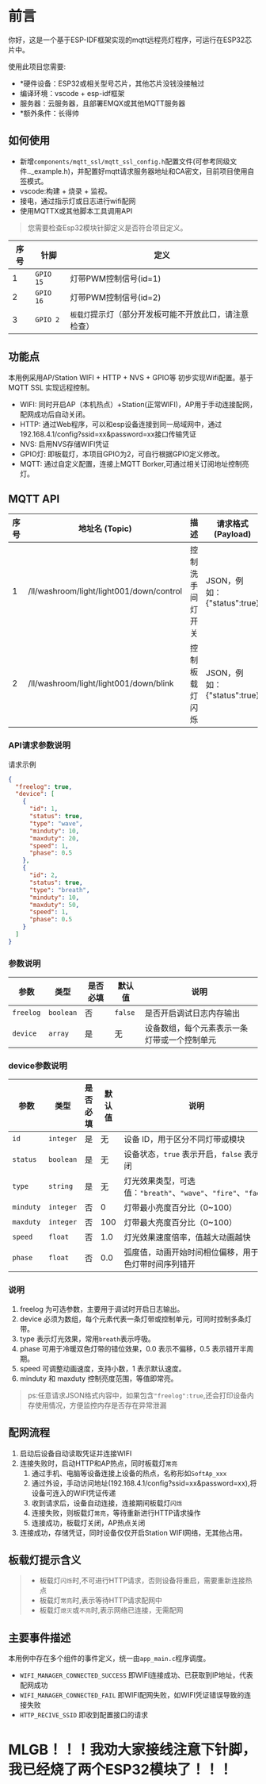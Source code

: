 # 前言

你好，这是一个基于ESP-IDF框架实现的mqtt远程亮灯程序，可运行在ESP32芯片中。

使用此项目您需要:
- *硬件设备：ESP32或相关型号芯片，其他芯片没钱没接触过
- 编译环境：vscode + esp-idf框架
- 服务器：云服务器，且部署EMQX或其他MQTT服务器
- *额外条件：长得帅

## 如何使用

- 新增`components/mqtt_ssl/mqtt_ssl_config.h`配置文件(可参考同级文件.._example.h)，并配置好mqtt请求服务器地址和CA密文，目前项目使用自签模式。
- vscode:构建 + 烧录 + 监视。
- 接电，通过指示灯或日志进行wifi配网
- 使用MQTTX或其他脚本工具调用API
> 您需要检查Esp32模块针脚定义是否符合项目定义。

| 序号 | 针脚 | 定义 |
| ------|------|------|
|1|`GPIO 15`|灯带PWM控制信号(id=1)|
|2|`GPIO 16`|灯带PWM控制信号(id=2)|
|3|`GPIO 2`|`板载灯`提示灯（部分开发板可能不开放此口，请注意检查）|

## 功能点

本用例采用AP/Station WIFI + HTTP + NVS + GPIO等 初步实现Wifi配置。基于MQTT SSL 实现远程控制。

- WIFI: 同时开启AP（本机热点）+Station(正常WIFI)，AP用于手动连接配网，配网成功后自动关闭。
- HTTP: 通过Web程序，可以和esp设备连接到同一局域网中，通过192.168.4.1/config?ssid=xx&password=xx接口传输凭证
- NVS: 启用NVS存储WIFI凭证
- GPIO灯: 即板载灯，本项目GPIO为2，可自行根据GPIO定义修改。
- MQTT: 通过自定义配置，连接上MQTT Borker,可通过相关订阅地址控制亮灯。

## MQTT API

| 序号 | 地址名 (Topic)                                     | 描述                 | 请求格式 (Payload) |
|------|---------------------------------------------------|--------------------|------------------|
| 1    | /ll/washroom/light/light001/down/control          | 控制洗手间灯开关     | JSON，例如：{"status":true} |
| 2    | /ll/washroom/light/light001/down/blink            | 控制板载灯闪烁     | JSON，例如：{"status":true} |

### API请求参数说明
请求示例
```json
{
  "freelog": true,
  "device": [
    {
      "id": 1,
      "status": true,
      "type": "wave",
      "minduty": 10,
      "maxduty": 20,
      "speed": 1,
      "phase": 0.5
    },
    {
      "id": 2,
      "status": true,
      "type": "breath",
      "minduty": 10,
      "maxduty": 50,
      "speed": 1,
      "phase": 0.5
    }
  ]
}
```
### 参数说明
| 参数      | 类型      | 是否必填 | 默认值  | 说明                                         |
| --------- | --------- | -------- | ------- | -------------------------------------------- |
| `freelog` | `boolean` | 否       | `false` | 是否开启调试日志内存输出                     |
| `device`  | `array`   | 是       | 无      | 设备数组，每个元素表示一条灯带或一个控制单元 |
### device参数说明
| 参数      | 类型      | 是否必填 | 默认值     | 说明                                                         |
| --------- | --------- | -------- | ---------- | ------------------------------------------------------------ |
| `id`      | `integer` | 是       | 无         | 设备 ID，用于区分不同灯带或模块                              |
| `status`  | `boolean` | 是       | 无         | 设备状态，`true` 表示开启，`false` 表示关闭                  |
| `type`    | `string`  | 是       | 无         | 灯光效果类型，可选值：`"breath"`、`"wave"`、`"fire"`、`"fade"` |
| `minduty` | `integer` | 否       | 0          | 灯带最小亮度百分比（0\~100）                                 |
| `maxduty` | `integer` | 否       | 100        | 灯带最大亮度百分比（0\~100）                                 |
| `speed`   | `float`   | 否       | 1.0        | 灯光效果速度倍率，值越大动画越快                             |
| `phase`   | `float`   | 否       | 0.0        | 弧度值，动画开始时间相位偏移，用于双色灯带时间序列错开       |

### 说明
1. freelog 为可选参数，主要用于调试时开启日志输出。
2. device 必须为数组，每个元素代表一条灯带或控制单元，可同时控制多条灯带。
3. type 表示灯光效果，常用`breath`表示呼吸。
3. phase 可用于冷暖双色灯带的错位效果，0.0 表示不偏移，0.5 表示错开半周期。
4. speed 可调整动画速度，支持小数，1 表示默认速度。
5. minduty 和 maxduty 控制亮度范围，等值即常亮。


> ps:任意请求JSON格式内容中，如果包含`"freelog":true`,还会打印设备内存使用情况，方便监控内存是否存在异常泄漏

## 配网流程
1. 启动后设备自动读取凭证并连接WIFI
2. 连接失败时，启动HTTP和AP热点，同时板载灯`常亮`
    1. 通过手机、电脑等设备连接上设备的热点，名称形如`SoftAp_xxx`
    2. 通过外设，手动访问地址(192.168.4.1/config?ssid=xx&password=xx),将设备可连入的WIFI凭证传递
    3. 收到请求后，设备自动连接，连接期间板载灯`闪烁` 
    4. 连接失败，则板载灯`常亮`，等待重新进行HTTP请求操作
    5. 连接成功，板载灯关闭，AP热点关闭
3. 连接成功，存储凭证，同时设备仅仅开启Station WIFI网络，无其他占用。
##  板载灯提示含义
> - 板载灯`闪烁`时,不可进行HTTP请求，否则设备将重启，需要重新连接热点
> - 板载灯`常亮`时,表示等待HTTP请求配网中
> - 板载灯`熄灭`或`不亮`时,表示网络已连接，无需配网

## 主要事件描述
本用例中存在多个组件的事件定义，统一由`app_main.c`程序调度。
- `WIFI_MANAGER_CONNECTED_SUCCESS`
    即WIFI连接成功、已获取到IP地址，代表配网成功
- `WIFI_MANAGER_CONNECTED_FAIL`
    即WIFI配网失败，如WIFI凭证错误导致的连接失败
- `HTTP_RECIVE_SSID`
    即收到配置接口的请求

# MLGB！！！我劝大家接线注意下针脚，我已经烧了两个ESP32模块了！！！
